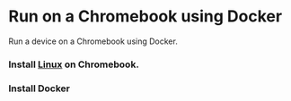 # Run on a Chromebook using Docker

Run a device on a Chromebook using Docker.

### Install [Linux](https://support.google.com/chromebook/answer/9145439?hl=en) on Chromebook.

### Install Docker

